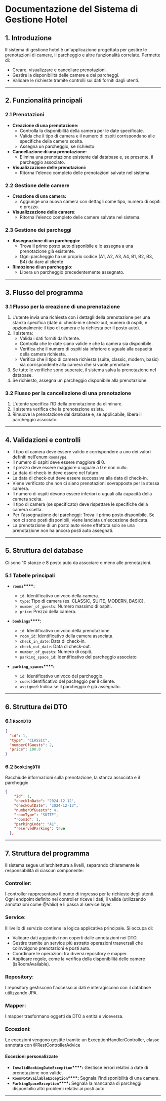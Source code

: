 # Documentazione del Sistema di Gestione Hotel

## 1. Introduzione

Il sistema di gestione hotel è un'applicazione progettata per gestire le prenotazioni di camere, il parcheggio e altre funzionalità correlate. Permette di:

- Creare, visualizzare e cancellare prenotazioni.
- Gestire la disponibilità delle camere e dei parcheggi.
- Validare le richieste tramite controlli sui dati forniti dagli utenti.

---

## 2. Funzionalità principali

### 2.1 Prenotazioni

- **Creazione di una prenotazione:**
  - Controlla la disponibilità della camera per le date specificate.
  - Valida che il tipo di camera e il numero di ospiti corrispondano alle specifiche della camera scelta.
  - Assegna un parcheggio, se richiesto
- **Cancellazione di una prenotazione:**
  - Elimina una prenotazione esistente dal database e, se presente, il parcheggio associato.
- **Visualizzazione delle prenotazioni:**
  - Ritorna l'elenco completo delle prenotazioni salvate nel sistema.

### 2.2 Gestione delle camere

- **Creazione di una camera:**
  - Aggiunge una nuova camera con dettagli come tipo, numero di ospiti e prezzo.
- **Visualizzazione delle camere:**
  - Ritorna l'elenco completo delle camere salvate nel sistema.

### 2.3 Gestione dei parcheggi

- **Assegnazione di un parcheggio:**
  - Trova il primo posto auto disponibile e lo assegna a una prenotazione già esistente.
  - Ogni parcheggio ha un proprio codice (A1, A2, A3, A4, B1, B2, B3, B4) da dare al cliente
- **Rimozione di un parcheggio:**
  - Libera un parcheggio precedentemente assegnato.

---

## 3. Flusso del programma

### 3.1 Flusso per la creazione di una prenotazione

1. L'utente invia una richiesta con i dettagli della prenotazione per una stanza specifica (date di check-in e check-out, numero di ospiti, e opzionalmente il tipo di camera e la richiesta per il posto auto).
2. Il sistema:
   - Valida i dati forniti dall'utente.
   - Controlla che le date siano valide e che la camera sia disponibile.
   - Verifica che il numero di ospiti sia inferiore o uguale alla capacità della camera richiesta.
   - Verifica che il tipo di camera richiesta (suite, classic, modern, basic) sia corrispondente alla camera che si vuole prenotare.
3. Se tutte le verifiche sono superate, il sistema salva la prenotazione nel database.
4. Se richiesto, assegna un parcheggio disponibile alla prenotazione.

### 3.2 Flusso per la cancellazione di una prenotazione

1. L'utente specifica l'ID della prenotazione da eliminare.
2. Il sistema verifica che la prenotazione esista.
3. Rimuove la prenotazione dal database e, se applicabile, libera il parcheggio associato.

---

## 4. Validazioni e controlli

  - Il tipo di camera deve essere valido e corrispondere a uno dei valori definiti nell'enum `RoomType`.
  - Il numero di ospiti deve essere maggiore di 0.
  - Il prezzo deve essere maggiore o uguale a 0 e non nullo.
  - La data di check-in deve essere nel futuro.
  - La data di check-out deve essere successiva alla data di check-in.
  - Viene verificato che non ci siano prenotazioni sovrapposte per la stessa camera.
  - Il numero di ospiti devono essere inferiori o uguali alla capacità della camera scelta.
  - Il tipo di camera (se specificato) deve rispettare le specifiche della camera scelta.
  - Per l'assegnazione dei parcheggi: Trova il primo posto disponibile. Se non ci sono posti disponibili, viene lanciata un'eccezione dedicata.
  - La prenotazione di un posto auto viene effettuta solo se una prenotazione non ha ancora posti auto assegnati.
---

## 5. Struttura del database

Ci sono 10 stanze e 8 posto auto da associare o meno alle prenotazioni.

### 5.1 Tabelle principali

- **`rooms`****:**

  - `id`: Identificativo univoco della camera.
  - `type`: Tipo di camera (es. CLASSIC, SUITE, MODERN, BASIC).
  - `number_of_guests`: Numero massimo di ospiti.
  - `price`: Prezzo della camera.

- **`bookings`****:**

  - `id`: Identificativo univoco della prenotazione.
  - `room_id`: Identificativo della camera associata.
  - `check_in_date`: Data di check-in.
  - `check_out_date`: Data di check-out.
  - `number_of_guests`: Numero di ospiti.
  - `parking_space_id`: Identificativo del parcheggio associato

- **`parking_spaces`****:**

  - `id`: Identificativo univoco del parcheggio.
  - `code`: Identificativo del pacheggio per il cliente.
  - `assigned`: Indica se il parcheggio è già assegnato.

---

## 6. Struttura dei DTO

### 6.1 `RoomDTO`

```json
{
  "id": 1,
  "type": "CLASSIC",
  "numberOfGuests": 2,
  "price": 100.0
}
```

### 6.2 `BookingDTO` 
Racchiude informazioni sulla prenotazione, la stanza associata e il parcheggio 

```json
{
    "id": 1,
    "checkInDate": "2024-12-12",
    "checkOutDate": "2024-12-13",
    "numberOfGuests": 4,
    "roomType": "SUITE",
    "roomId": 1,
    "parkingCode": "A1",
    "reservedParking": true
  },
```

---
## 7. Struttura del programma

Il sistema segue un'architettura a livelli, separando chiaramente le responsabilità di ciascun componente:

### Controller:

I controller rappresentano il punto di ingresso per le richieste degli utenti. Ogni endpoint definito nei controller riceve i dati, li valida (utilizzando annotazioni come @Valid) e li passa al service layer.

### Service:

Il livello di servizio contiene la logica applicativa principale. Si occupa di:
- Validare dati aggiuntivi non coperti dalle annotazioni nei DTO.
- Gestire tramite un service più astratto operazioni trasversali che coinvolgono prenotazioni e posti auto.
- Coordinare le operazioni tra diversi repository e mapper.
- Applicare regole, come la verifica della disponibilità delle camere (isRoomAvailable).

### Repository:

I repository gestiscono l'accesso ai dati e interagiscono con il database utilizzando JPA.

### Mapper:

I mapper trasformano oggetti da DTO a entità e viceversa.

### Eccezioni:

 Le eccezioni vengono gestite tramite un ExceptionHandlerController, classe annotata con @RestControllerAdvice

#### Eccezioni personalizzate

- **`InvalidBookingDateException`****:** Gestisce errori relativi a date di prenotazione non valide.
- **`RoomNotAvailableException`****:** Segnala l'indisponibilità di una camera.
- **`ParkingSpaceException`****:** Segnala la mancanza di parcheggi disponibilio altri problemi relativi ai posti auto

---
